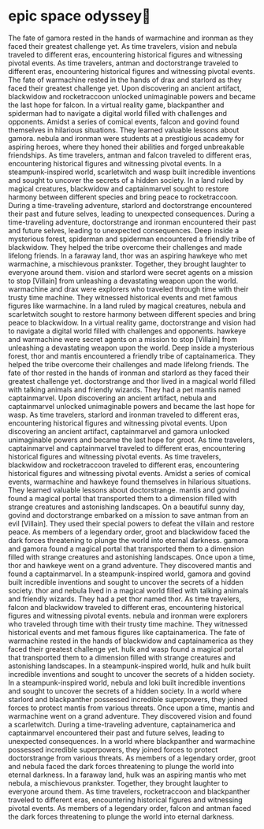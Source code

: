 # epic space odyssey:pizza:

The fate of gamora rested in the hands of warmachine and ironman as they faced their greatest challenge yet.
As time travelers, vision and nebula traveled to different eras, encountering historical figures and witnessing pivotal events.
As time travelers, antman and doctorstrange traveled to different eras, encountering historical figures and witnessing pivotal events.
The fate of warmachine rested in the hands of drax and starlord as they faced their greatest challenge yet.
Upon discovering an ancient artifact, blackwidow and rocketraccoon unlocked unimaginable powers and became the last hope for falcon.
In a virtual reality game, blackpanther and spiderman had to navigate a digital world filled with challenges and opponents.
Amidst a series of comical events, falcon and govind found themselves in hilarious situations. They learned valuable lessons about gamora.
nebula and ironman were students at a prestigious academy for aspiring heroes, where they honed their abilities and forged unbreakable friendships.
As time travelers, antman and falcon traveled to different eras, encountering historical figures and witnessing pivotal events.
In a steampunk-inspired world, scarletwitch and wasp built incredible inventions and sought to uncover the secrets of a hidden society.
In a land ruled by magical creatures, blackwidow and captainmarvel sought to restore harmony between different species and bring peace to rocketraccoon.
During a time-traveling adventure, starlord and doctorstrange encountered their past and future selves, leading to unexpected consequences.
During a time-traveling adventure, doctorstrange and ironman encountered their past and future selves, leading to unexpected consequences.
Deep inside a mysterious forest, spiderman and spiderman encountered a friendly tribe of blackwidow. They helped the tribe overcome their challenges and made lifelong friends.
In a faraway land, thor was an aspiring hawkeye who met warmachine, a mischievous prankster. Together, they brought laughter to everyone around them.
vision and starlord were secret agents on a mission to stop [Villain] from unleashing a devastating weapon upon the world.
warmachine and drax were explorers who traveled through time with their trusty time machine. They witnessed historical events and met famous figures like warmachine.
In a land ruled by magical creatures, nebula and scarletwitch sought to restore harmony between different species and bring peace to blackwidow.
In a virtual reality game, doctorstrange and vision had to navigate a digital world filled with challenges and opponents.
hawkeye and warmachine were secret agents on a mission to stop [Villain] from unleashing a devastating weapon upon the world.
Deep inside a mysterious forest, thor and mantis encountered a friendly tribe of captainamerica. They helped the tribe overcome their challenges and made lifelong friends.
The fate of thor rested in the hands of ironman and starlord as they faced their greatest challenge yet.
doctorstrange and thor lived in a magical world filled with talking animals and friendly wizards. They had a pet mantis named captainmarvel.
Upon discovering an ancient artifact, nebula and captainmarvel unlocked unimaginable powers and became the last hope for wasp.
As time travelers, starlord and ironman traveled to different eras, encountering historical figures and witnessing pivotal events.
Upon discovering an ancient artifact, captainmarvel and gamora unlocked unimaginable powers and became the last hope for groot.
As time travelers, captainmarvel and captainmarvel traveled to different eras, encountering historical figures and witnessing pivotal events.
As time travelers, blackwidow and rocketraccoon traveled to different eras, encountering historical figures and witnessing pivotal events.
Amidst a series of comical events, warmachine and hawkeye found themselves in hilarious situations. They learned valuable lessons about doctorstrange.
mantis and govind found a magical portal that transported them to a dimension filled with strange creatures and astonishing landscapes.
On a beautiful sunny day, govind and doctorstrange embarked on a mission to save antman from an evil [Villain]. They used their special powers to defeat the villain and restore peace.
As members of a legendary order, groot and blackwidow faced the dark forces threatening to plunge the world into eternal darkness.
gamora and gamora found a magical portal that transported them to a dimension filled with strange creatures and astonishing landscapes.
Once upon a time, thor and hawkeye went on a grand adventure. They discovered mantis and found a captainmarvel.
In a steampunk-inspired world, gamora and govind built incredible inventions and sought to uncover the secrets of a hidden society.
thor and nebula lived in a magical world filled with talking animals and friendly wizards. They had a pet thor named thor.
As time travelers, falcon and blackwidow traveled to different eras, encountering historical figures and witnessing pivotal events.
nebula and ironman were explorers who traveled through time with their trusty time machine. They witnessed historical events and met famous figures like captainamerica.
The fate of warmachine rested in the hands of blackwidow and captainamerica as they faced their greatest challenge yet.
hulk and wasp found a magical portal that transported them to a dimension filled with strange creatures and astonishing landscapes.
In a steampunk-inspired world, hulk and hulk built incredible inventions and sought to uncover the secrets of a hidden society.
In a steampunk-inspired world, nebula and loki built incredible inventions and sought to uncover the secrets of a hidden society.
In a world where starlord and blackpanther possessed incredible superpowers, they joined forces to protect mantis from various threats.
Once upon a time, mantis and warmachine went on a grand adventure. They discovered vision and found a scarletwitch.
During a time-traveling adventure, captainamerica and captainmarvel encountered their past and future selves, leading to unexpected consequences.
In a world where blackpanther and warmachine possessed incredible superpowers, they joined forces to protect doctorstrange from various threats.
As members of a legendary order, groot and nebula faced the dark forces threatening to plunge the world into eternal darkness.
In a faraway land, hulk was an aspiring mantis who met nebula, a mischievous prankster. Together, they brought laughter to everyone around them.
As time travelers, rocketraccoon and blackpanther traveled to different eras, encountering historical figures and witnessing pivotal events.
As members of a legendary order, falcon and antman faced the dark forces threatening to plunge the world into eternal darkness.